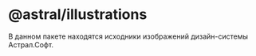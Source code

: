 # @astral/illustrations

В данном пакете находятся исходники изображений дизайн-системы Астрал.Софт.

